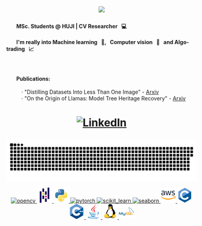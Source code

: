<h1 align="center">
    <img src="https://readme-typing-svg.herokuapp.com/?font=Righteous&size=35&center=true&vCenter=true&width=500&height=70&duration=4000&lines=Hi+There!+👋;+I'm+Asaf+Shul!;" />
</h1>


#### &nbsp;&nbsp;&nbsp;&nbsp;&nbsp;&nbsp;&nbsp;&nbsp;MSc. Students @ HUJI | CV Researcher &nbsp;&nbsp;💻

#### **&nbsp;&nbsp;&nbsp;&nbsp;&nbsp;&nbsp;&nbsp;&nbsp;I'm really into Machine learning &nbsp;&nbsp;🤖, &nbsp;&nbsp;Computer vision &nbsp;&nbsp;👀 &nbsp;&nbsp;and Algo-trading &nbsp;&nbsp;📈**
<br />

#### &nbsp;&nbsp;&nbsp;&nbsp;&nbsp;&nbsp;&nbsp;&nbsp;Publications:

&nbsp;&nbsp;&nbsp;&nbsp;&nbsp;&nbsp;&nbsp;&nbsp;&nbsp;&nbsp;⋅ "Distilling Datasets Into Less Than One Image" -  <a href="https://arxiv.org/abs/2403.12040">Arxiv</a>
<br />
&nbsp;&nbsp;&nbsp;&nbsp;&nbsp;&nbsp;&nbsp;&nbsp;&nbsp;&nbsp;⋅ "On the Origin of Llamas: Model Tree Heritage Recovery" -  <a href="https://arxiv.org/abs/2405.18432">Arxiv</a>


# <p align="center"> [![LinkedIn](https://img.shields.io/badge/LinkedIn-%230077B5.svg?logo=linkedin&logoColor=white)](https://www.linkedin.com/in/asaf-shul-318a9421a)</p>
 
<picture>
  <source media="(prefers-color-scheme: dark)" srcset="https://raw.githubusercontent.com/AsafShul/AsafShul/output/github-contribution-grid-snake-dark.svg">
  <source media="(prefers-color-scheme: light)" srcset="https://raw.githubusercontent.com/AsafShul/AsafShul/output/github-contribution-grid-snake.svg">
  <img alt="github contribution grid snake animation" src="https://raw.githubusercontent.com/mrflogs/mrflogs/output/github-contribution-grid-snake.svg">
</picture>


<p align="center"><a href="https://opencv.org/" target="_blank" rel="noreferrer"> <img src="https://www.vectorlogo.zone/logos/opencv/opencv-icon.svg" alt="opencv" width="40" height="40"/> </a> <a href="https://pandas.pydata.org/" target="_blank" rel="noreferrer"> <img src="https://raw.githubusercontent.com/devicons/devicon/2ae2a900d2f041da66e950e4d48052658d850630/icons/pandas/pandas-original.svg" alt="pandas" width="40" height="40"/> </a> <a href="https://www.python.org" target="_blank" rel="noreferrer"> <img src="https://raw.githubusercontent.com/devicons/devicon/master/icons/python/python-original.svg" alt="python" width="40" height="40"/> </a> <a href="https://pytorch.org/" target="_blank" rel="noreferrer"> <img src="https://www.vectorlogo.zone/logos/pytorch/pytorch-icon.svg" alt="pytorch" width="40" height="40"/> </a> <a href="https://scikit-learn.org/" target="_blank" rel="noreferrer"> <img src="https://upload.wikimedia.org/wikipedia/commons/0/05/Scikit_learn_logo_small.svg" alt="scikit_learn" width="40" height="40"/> </a> <a href="https://seaborn.pydata.org/" target="_blank" rel="noreferrer"> <img src="https://seaborn.pydata.org/_images/logo-mark-lightbg.svg" alt="seaborn" width="40" height="40"/> </a> <a href="https://aws.amazon.com" target="_blank" rel="noreferrer"> <img src="https://raw.githubusercontent.com/devicons/devicon/master/icons/amazonwebservices/amazonwebservices-original-wordmark.svg" alt="aws" width="40" height="40"/> </a> <a href="https://www.cprogramming.com/" target="_blank" rel="noreferrer"> <img src="https://raw.githubusercontent.com/devicons/devicon/master/icons/c/c-original.svg" alt="c" width="40" height="40"/> </a> <a href="https://www.w3schools.com/cpp/" target="_blank" rel="noreferrer"> <img src="https://raw.githubusercontent.com/devicons/devicon/master/icons/cplusplus/cplusplus-original.svg" alt="cplusplus" width="40" height="40"/> </a> <a href="https://www.java.com" target="_blank" rel="noreferrer"> <img src="https://raw.githubusercontent.com/devicons/devicon/master/icons/java/java-original.svg" alt="java" width="40" height="40"/> </a> <a href="https://www.linux.org/" target="_blank" rel="noreferrer"> <img src="https://raw.githubusercontent.com/devicons/devicon/master/icons/linux/linux-original.svg" alt="linux" width="40" height="40"/> </a> <a href="https://www.mysql.com/" target="_blank" rel="noreferrer"> <img src="https://raw.githubusercontent.com/devicons/devicon/master/icons/mysql/mysql-original-wordmark.svg" alt="mysql" width="40" height="40"/> </a> </p>
